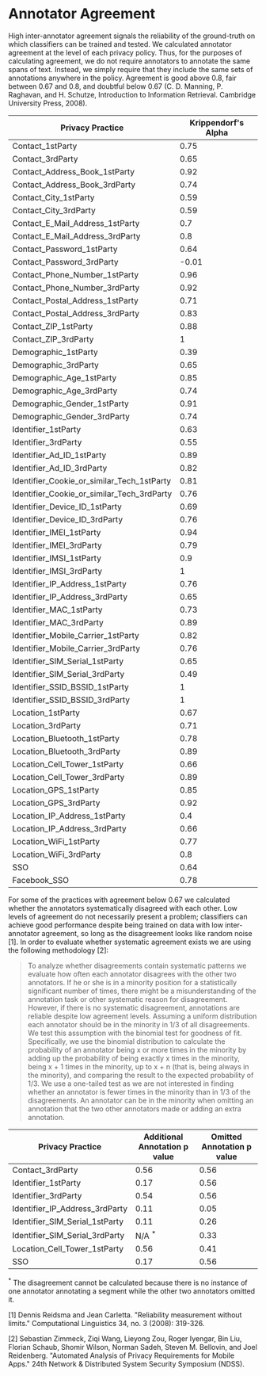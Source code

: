 # Annotator Agreement

High inter-annotator agreement signals the reliability of the ground-truth on which classifiers can be trained and tested. We calculated annotator agreement at the level of each privacy policy. Thus, for the purposes of calculating agreement, we do not require annotators to annotate the same spans of text. Instead, we simply require that they include the same sets of annotations anywhere in the policy. Agreement is good above 0.8, fair between 0.67 and 0.8, and doubtful below 0.67 (C. D. Manning, P. Raghavan, and H. Schutze, Introduction to Information Retrieval. Cambridge University Press, 2008).

| Privacy Practice                           | Krippendorf's Alpha |
| ------------------------------------------ | ------------------- |
| Contact_1stParty                           | 0.75                |
| Contact_3rdParty                           | 0.65                |
| Contact_Address_Book_1stParty              | 0.92                |
| Contact_Address_Book_3rdParty              | 0.74                |
| Contact_City_1stParty                      | 0.59                |
| Contact_City_3rdParty                      | 0.59                |
| Contact_E_Mail_Address_1stParty            | 0.7                 |
| Contact_E_Mail_Address_3rdParty            | 0.8                 |
| Contact_Password_1stParty                  | 0.64                |
| Contact_Password_3rdParty                  | -0.01               |
| Contact_Phone_Number_1stParty              | 0.96                |
| Contact_Phone_Number_3rdParty              | 0.92                |
| Contact_Postal_Address_1stParty            | 0.71                |
| Contact_Postal_Address_3rdParty            | 0.83                |
| Contact_ZIP_1stParty                       | 0.88                |
| Contact_ZIP_3rdParty                       | 1                   |
| Demographic_1stParty                       | 0.39                |
| Demographic_3rdParty                       | 0.65                |
| Demographic_Age_1stParty                   | 0.85                |
| Demographic_Age_3rdParty                   | 0.74                |
| Demographic_Gender_1stParty                | 0.91                |
| Demographic_Gender_3rdParty                | 0.74                |
| Identifier_1stParty                        | 0.63                |
| Identifier_3rdParty                        | 0.55                |
| Identifier_Ad_ID_1stParty                  | 0.89                |
| Identifier_Ad_ID_3rdParty                  | 0.82                |
| Identifier_Cookie_or_similar_Tech_1stParty | 0.81                |
| Identifier_Cookie_or_similar_Tech_3rdParty | 0.76                |
| Identifier_Device_ID_1stParty              | 0.69                |
| Identifier_Device_ID_3rdParty              | 0.76                |
| Identifier_IMEI_1stParty                   | 0.94                |
| Identifier_IMEI_3rdParty                   | 0.79                |
| Identifier_IMSI_1stParty                   | 0.9                 |
| Identifier_IMSI_3rdParty                   | 1                   |
| Identifier_IP_Address_1stParty             | 0.76                |
| Identifier_IP_Address_3rdParty             | 0.65                |
| Identifier_MAC_1stParty                    | 0.73                |
| Identifier_MAC_3rdParty                    | 0.89                |
| Identifier_Mobile_Carrier_1stParty         | 0.82                |
| Identifier_Mobile_Carrier_3rdParty         | 0.76                |
| Identifier_SIM_Serial_1stParty             | 0.65                |
| Identifier_SIM_Serial_3rdParty             | 0.49                |
| Identifier_SSID_BSSID_1stParty             | 1                   |
| Identifier_SSID_BSSID_3rdParty             | 1                   |
| Location_1stParty                          | 0.67                |
| Location_3rdParty                          | 0.71                |
| Location_Bluetooth_1stParty                | 0.78                |
| Location_Bluetooth_3rdParty                | 0.89                |
| Location_Cell_Tower_1stParty               | 0.66                |
| Location_Cell_Tower_3rdParty               | 0.89                |
| Location_GPS_1stParty                      | 0.85                |
| Location_GPS_3rdParty                      | 0.92                |
| Location_IP_Address_1stParty               | 0.4                 |
| Location_IP_Address_3rdParty               | 0.66                |
| Location_WiFi_1stParty                     | 0.77                |
| Location_WiFi_3rdParty                     | 0.8                 |
| SSO                                        | 0.64                |
| Facebook_SSO                               | 0.78                |


For some of the practices with agreement below 0.67 we calculated whether the annotators systematically disagreed with each other. Low levels of agreement do not necessarily present a problem; classifiers can achieve good performance despite being trained on data with low inter-annotator agreement, so long as the disagreement looks like random noise [1]. In order to evaluate whether systematic agreement exists we are using the following methodology [2]:

> To analyze whether disagreements contain systematic patterns we evaluate how often each annotator disagrees with the other two annotators. If he or she is in a minority position for a statistically significant number of times, there might be a misunderstanding of the annotation task or other systematic reason for disagreement. However, if there is no systematic disagreement, annotations are reliable despite low agreement levels. Assuming a uniform distribution each annotator should be in the minority in 1/3 of all disagreements. We test this assumption with the binomial test for goodness of fit. Specifically, we use the binomial distribution to calculate the probability of an annotator being x or more times in the minority by adding up the probability of being exactly x times in the minority, being x + 1 times in the minority, up to x + n (that is, being always in the minority), and comparing the result to the expected probability of 1/3. We use a one-tailed test as we are not interested in finding whether an annotator is fewer times in the minority than in 1/3 of the disagreements. An annotator can be in the minority when omitting an annotation that the two other annotators made or adding an extra annotation.

| Privacy Practice               | Additional Annotation p value | Omitted Annotation p value |
| ------------------------------ | ----------------------------- |--------------------------- |
| Contact_3rdParty               | 0.56                          | 0.56                       |
| Identifier_1stParty            | 0.17                          | 0.56                       |
| Identifier_3rdParty            | 0.54                          | 0.56                       |
| Identifier_IP_Address_3rdParty | 0.11                          | 0.05                       |
| Identifier_SIM_Serial_1stParty | 0.11                          | 0.26                       |
| Identifier_SIM_Serial_3rdParty | N/A <sup>*</sup>              | 0.33                       |
| Location_Cell_Tower_1stParty   | 0.56                          | 0.41                       |
| SSO                            | 0.17                          | 0.56                       |

<sup>*</sup> The disagreement cannot be calculated because there is no instance of one annotator annotating a segment while the other two annotators omitted it.

[1] Dennis Reidsma and Jean Carletta. "Reliability measurement without limits." Computational Linguistics 34, no. 3 (2008): 319-326.

[2] Sebastian Zimmeck, Ziqi Wang, Lieyong Zou, Roger Iyengar, Bin Liu, Florian Schaub, Shomir Wilson, Norman Sadeh, Steven M. Bellovin, and Joel Reidenberg. "Automated Analysis of Privacy Requirements for Mobile Apps." 24th Network & Distributed System Security Symposium (NDSS).
